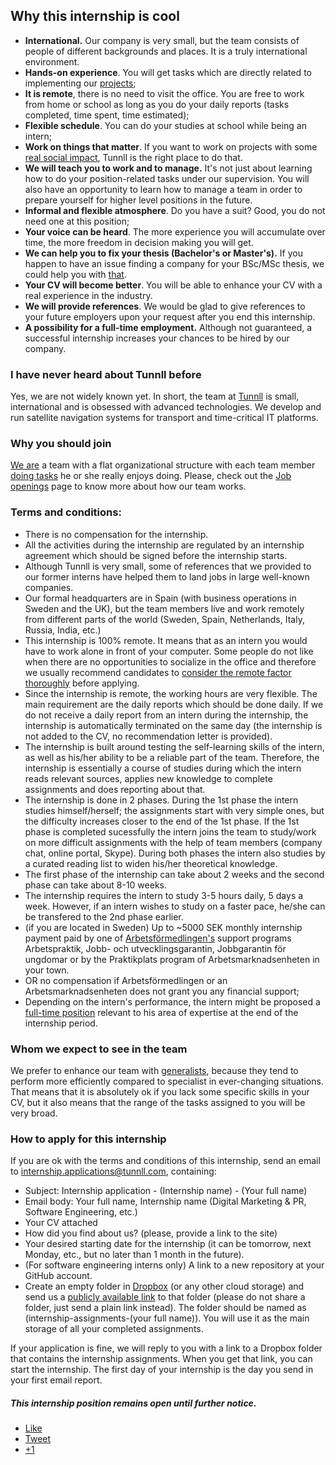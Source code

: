 ## Why this internship is cool 

*   **International.** Our company is very small, but the team consists of people of different backgrounds and places. It is a truly international environment.
*   **Hands-on experience**. You will get tasks which are directly related to implementing our [projects](http://tunnll.com);
*   **It is remote**, there is no need to visit the office. You are free to work from home or school as long as you do your daily reports (tasks completed, time spent, time estimated);
*   **Flexible schedule**. You can do your studies at school while being an intern;
*   **Work on things that matter**. If you want to work on projects with some [real social impact](http://tunnll.com), Tunnll is the right place to do that.
*   **We will teach you to work and to manage.** It's not just about learning how to do your position-related tasks under our supervision. You will also have an opportunity to learn how to manage a team in order to prepare yourself for higher level positions in the future.
*   **Informal and flexible atmosphere**. Do you have a suit? Good, you do not need one at this position;
*   **Your voice can be heard**. The more experience you will accumulate over time, the more freedom in decision making you will get.
*   **We can help you to fix your thesis (Bachelor's or Master's).** If you happen to have an issue finding a company for your BSc/MSc thesis, we could help you with [that](/thesis-opportunities-students/).
*   **Your CV will become better**. You will be able to enhance your CV with a real experience in the industry. 
*   **We will provide references**. We would be glad to give references to your future employers upon your request after you end this internship.
*   **A possibility for a full-time employment.** Although not guaranteed, a successful internship increases your chances to be hired by our company.

### I have never heard about Tunnll before

Yes, we are not widely known yet. In short, the team at [Tunnll](http://tunnll.com) is small, international and is obsessed with advanced technologies. We develop and run satellite navigation systems for transport and time-critical IT platforms.

### Why you should join 

[We are](/) a team with a flat organizational structure with each team member [doing tasks](http://tunnll.com) he or she really enjoys doing. Please, check out the [Job openings](/jobs/) page to know more about how our team works.


### Terms and conditions:

*   There is no compensation for the internship.
*   All the activities during the internship are regulated by an internship agreement which should be signed before the internship starts.
*   Although Tunnll is very small, some of references that we provided to our former interns have helped them to land jobs in large well-known companies.
*   Our formal headquarters are in Spain (with business operations in Sweden and the UK), but the team members live and work remotely from different parts of the world (Sweden, Spain, Netherlands, Italy, Russia, India, etc.)
*   This internship is 100% remote. It means that as an intern you would have to work alone in front of your computer. Some people do not like when there are no opportunities to socialize in the office and therefore we usually recommend candidates to [consider the remote factor thoroughly](http://www.amazon.co.uk/Remote-Required-David-Heinemeier-Hansson/dp/0091954673/ref=sr_1_1?ie=UTF8&qid=1457969776&sr=8-1&keywords=remote+book) before applying.
*   Since the internship is remote, the working hours are very flexible. The main requirement are the daily reports which should be done daily. If we do not receive a daily report from an intern during the internship, the internship is automatically terminated on the same day (the internship is not added to the CV, no recommendation letter is provided).
*   The internship is built around testing the self-learning skills of the intern, as well as his/her ability to be a reliable part of the team. Therefore, the internship is essentially a course of studies during which the intern reads relevant sources, applies new knowledge to complete assignments and does reporting about that.
*   The internship is done in 2 phases. During the 1st phase the intern studies himself/herself; the assignments start with very simple ones, but the difficulty increases closer to the end of the 1st phase. If the 1st phase is completed sucessfully the intern joins the team to study/work on more difficult assignments with the help of team members (company chat, online portal, Skype). During both phases the intern also studies by a curated reading list to widen his/her theoretical knowledge.
*   The first phase of the internship can take about 2 weeks and the second phase can take about 8-10 weeks.
*   The internship requires the intern to study 3-5 hours daily, 5 days a week. However, if an intern wishes to study on a faster pace, he/she can be transfered to the 2nd phase earlier.
*   (if you are located in Sweden) Up to ~5000 SEK monthly internship payment paid by one of [Arbetsförmedlingen's](http://www.arbetsformedlingen.se/) support programs Arbetspraktik, Jobb- och utvecklingsgarantin, Jobbgarantin för ungdomar or by the Praktikplats program of Arbetsmarknadsenheten in your town.
*   OR no compensation if Arbetsförmedlingen or an Arbetsmarknadsenheten does not grant you any financial support;
*   Depending on the intern's performance, the intern might be proposed a [full-time position](/jobs/) relevant to his area of expertise at the end of the internship period.

### Whom we expect to see in the team

We prefer to enhance our team with [generalists](http://www.theguardian.com/careers/careers-blog/specialist-generalist-what-do-employers-want), because they tend to perform more efficiently compared to specialist in ever-changing situations. That means that it is absolutely ok if you lack some specific skills in your CV, but it also means that the range of the tasks assigned to you will be very broad.



### How to apply for this internship 

If you are ok with the terms and conditions of this internship, send an email to [internship.applications@tunnll.com](mailto:internship.applications@tunnll.com), containing:


- Subject: Internship application - (Internship name) - (Your full name)
- Email body: Your full name, Internship name (Digital Marketing & PR, Software Engineering, etc.)
- Your CV attached
- How did you find about us? (please, provide a link to the site)
- Your desired starting date for the internship (it can be tomorrow, next Monday, etc., but no later than 1 month in the future).
- (For software engineering interns only) A link to a new repository at your GitHub account.
- Create an empty folder in [Dropbox](http://dropbox.com) (or any other cloud storage) and send us a [publicly available link](https://www.dropbox.com/help/167) to that folder (please do not share a folder, just send a plain link instead). The folder should be named as (internship-assignments-(your full name)). You will use it as the main storage of all your completed assignments. 


If your application is fine, we will reply to you with a link to a Dropbox folder that contains the internship assignments. When you get that link, you can start the internship. The first day of your internship is the day you send in your first email report.

##### This internship position remains open until further notice.



<div class="social-share">
          <ul class="socialcount socialcount-small inline-list">
            <li class="facebook"><a href="https://www.facebook.com/sharer/sharer.php?u={{ site.url }}{{ page.url }}" title="Share on Facebook"><span class="count"><i class="fa fa-facebook-square"></i> Like</span></a></li>
            <li class="twitter"><a href="https://twitter.com/intent/tweet?text={{ site.url }}{{ page.url }}" title="Share on Twitter"><span class="count"><i class="fa fa-twitter-square"></i> Tweet</span></a></li>
            <li class="googleplus"><a href="https://plus.google.com/share?url={{ site.url }}{{ page.url }}" title="Share on Google Plus"><span class="count"><i class="fa fa-google-plus-square"></i> +1</span></a></li>
          </ul>
        </div><!-- /.social-share -->
